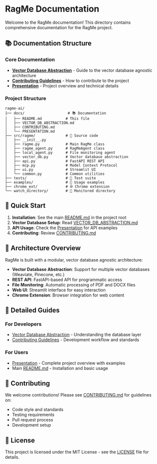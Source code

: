 # RagMe Documentation

Welcome to the RagMe documentation! This directory contains comprehensive documentation for the RagMe project.

## 📚 Documentation Structure

### Core Documentation
- **[Vector Database Abstraction](VECTOR_DB_ABSTRACTION.md)** - Guide to the vector database agnostic architecture
- **[Contributing Guidelines](CONTRIBUTING.md)** - How to contribute to the project
- **[Presentation](PRESENTATION.md)** - Project overview and technical details

### Project Structure
```
ragme-ai/
├── docs/                    # 📚 Documentation
│   ├── README.md           # This file
│   ├── VECTOR_DB_ABSTRACTION.md
│   ├── CONTRIBUTING.md
│   └── PRESENTATION.md
├── src/ragme/              # 🐍 Source code
│   ├── __init__.py
│   ├── ragme.py            # Main RagMe class
│   ├── ragme_agent.py      # RagMeAgent class
│   ├── local_agent.py      # File monitoring agent
│   ├── vector_db.py        # Vector database abstraction
│   ├── api.py              # FastAPI REST API
│   ├── mcp.py              # Model Context Protocol
│   ├── ui.py               # Streamlit UI
│   └── common.py           # Common utilities
├── tests/                  # 🧪 Test suite
├── examples/               # 📖 Usage examples
├── chrome_ext/             # 🌐 Chrome extension
└── watch_directory/        # 📁 Monitored directory
```

## 🚀 Quick Start

1. **Installation**: See the main [README.md](../README.md) in the project root
2. **Vector Database Setup**: Read [VECTOR_DB_ABSTRACTION.md](VECTOR_DB_ABSTRACTION.md)
3. **API Usage**: Check the [Presentation](PRESENTATION.md) for API examples
4. **Contributing**: Review [CONTRIBUTING.md](CONTRIBUTING.md)

## 🔧 Architecture Overview

RagMe is built with a modular, vector database agnostic architecture:

- **Vector Database Abstraction**: Support for multiple vector databases (Weaviate, Pinecone, etc.)
- **REST API**: FastAPI-based API for programmatic access
- **File Monitoring**: Automatic processing of PDF and DOCX files
- **Web UI**: Streamlit interface for easy interaction
- **Chrome Extension**: Browser integration for web content

## 📖 Detailed Guides

### For Developers
- [Vector Database Abstraction](VECTOR_DB_ABSTRACTION.md) - Understanding the database layer
- [Contributing Guidelines](CONTRIBUTING.md) - Development workflow and standards

### For Users
- [Presentation](PRESENTATION.md) - Complete project overview with examples
- Main [README.md](../README.md) - Installation and basic usage

## 🤝 Contributing

We welcome contributions! Please see [CONTRIBUTING.md](CONTRIBUTING.md) for guidelines on:
- Code style and standards
- Testing requirements
- Pull request process
- Development setup

## 📄 License

This project is licensed under the MIT License - see the [LICENSE](../LICENSE) file for details. 